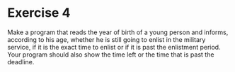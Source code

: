 # Exercise 4

Make a program that reads the year of birth of a young person and informs, according to his age, whether he is still going to enlist in the military service, if it is the exact time to enlist or if it is past the enlistment period. Your program should also show the time left or the time that is past the deadline.
